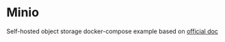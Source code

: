 # Minio

Self-hosted object storage docker-compose example based on [official doc](https://min.io/docs/minio/container/index.html)